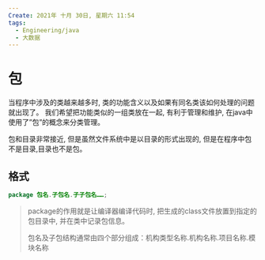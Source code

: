 ```yaml
---
Create: 2021年 十月 30日, 星期六 11:54
tags: 
  - Engineering/java
  - 大数据
---
```


# 包

 当程序中涉及的类越来越多时, 类的功能含义以及如果有同名类该如何处理的问题就出现了。 我们希望把功能类似的一组类放在一起, 有利于管理和维护, 在java中使用了”包”的概念来分类管理。 

包和目录非常接近, 但是虽然文件系统中是以目录的形式出现的, 但是在程序中包不是目录,目录也不是包。

## 格式

```java
package 包名.子包名.子子包名……;
```

> package的作用就是让编译器编译代码时, 把生成的class文件放置到指定的包目录中, 并在类中记录包信息。
>
> 包名及子包结构通常由四个部分组成：机构类型名称.机构名称.项目名称.模块名称




